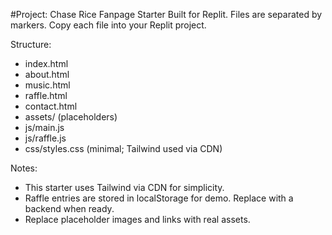 #Project: Chase Rice Fanpage Starter
Built for Replit. Files are separated by markers. Copy each file into your Replit project.


Structure:
- index.html
- about.html
- music.html
- raffle.html
- contact.html
- assets/ (placeholders)
- js/main.js
- js/raffle.js
- css/styles.css (minimal; Tailwind used via CDN)


Notes:
- This starter uses Tailwind via CDN for simplicity.
- Raffle entries are stored in localStorage for demo. Replace with a backend when ready.
- Replace placeholder images and links with real assets.
